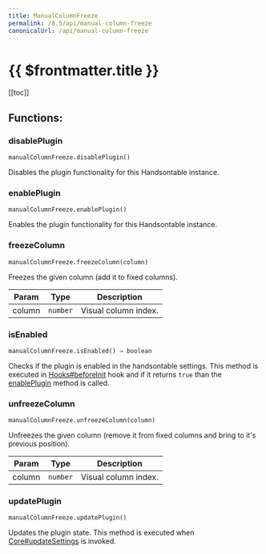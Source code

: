 ```yaml
---
title: ManualColumnFreeze
permalink: /8.5/api/manual-column-freeze
canonicalUrl: /api/manual-column-freeze
---
```


# {{ $frontmatter.title }}

[[toc]]
## Functions:

### disablePlugin
`manualColumnFreeze.disablePlugin()`

Disables the plugin functionality for this Handsontable instance.



### enablePlugin
`manualColumnFreeze.enablePlugin()`

Enables the plugin functionality for this Handsontable instance.



### freezeColumn
`manualColumnFreeze.freezeColumn(column)`

Freezes the given column (add it to fixed columns).


| Param | Type | Description |
| --- | --- | --- |
| column | <code>number</code> | Visual column index. |



### isEnabled
`manualColumnFreeze.isEnabled() ⇒ boolean`

Checks if the plugin is enabled in the handsontable settings. This method is executed in [Hooks#beforeInit](./Hooks/#beforeInit)
hook and if it returns `true` than the [enablePlugin](#ManualColumnFreeze+enablePlugin) method is called.



### unfreezeColumn
`manualColumnFreeze.unfreezeColumn(column)`

Unfreezes the given column (remove it from fixed columns and bring to it's previous position).


| Param | Type | Description |
| --- | --- | --- |
| column | <code>number</code> | Visual column index. |



### updatePlugin
`manualColumnFreeze.updatePlugin()`

Updates the plugin state. This method is executed when [Core#updateSettings](./Core/#updateSettings) is invoked.


